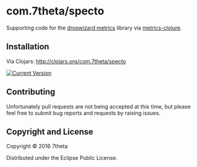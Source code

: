 # com.7theta/specto

Supporting code for the
[dropwizard metrics](http://metrics.dropwizard.io/) library via
[metrics-clojure](https://github.com/sjl/metrics-clojure).

## Installation

Via Clojars: http://clojars.org/com.7theta/specto

[![Current Version](https://clojars.org/com.7theta/specto/latest-version.svg)](https://clojars.org/com.7theta/specto)

## Contributing

Unfortunately pull requests are not being accepted at this time, but
please feel free to submit bug reports and requests by raising issues.

## Copyright and License

Copyright © 2016 7theta

Distributed under the Eclipse Public License.
